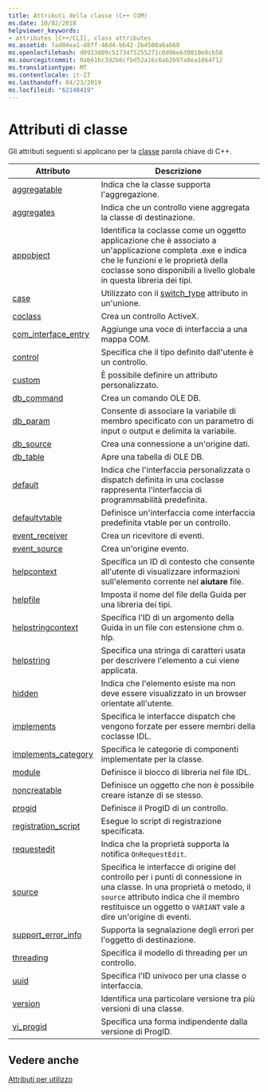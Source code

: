 ```yaml
---
title: Attributi della classe (C++ COM)
ms.date: 10/02/2018
helpviewer_keywords:
- attributes [C++/CLI], class attributes
ms.assetid: fad04ea1-d8ff-46d4-bb42-2b4500a6ab60
ms.openlocfilehash: d0913d09c51734f5255271c0d06e639810e0cb58
ms.sourcegitcommit: 0ab61bc3d2b6cfbd52a16c6ab2b97a8ea1864f12
ms.translationtype: MT
ms.contentlocale: it-IT
ms.lasthandoff: 04/23/2019
ms.locfileid: "62148419"
---
```

# <a name="class-attributes"></a>Attributi di classe

Gli attributi seguenti si applicano per la [classe](../../cpp/class-cpp.md) parola chiave di C++.

|Attributo|Descrizione|
|---------------|-----------------|
|[aggregatable](aggregatable.md)|Indica che la classe supporta l'aggregazione.|
|[aggregates](aggregates.md)|Indica che un controllo viene aggregata la classe di destinazione.|
|[appobject](appobject.md)|Identifica la coclasse come un oggetto applicazione che è associato a un'applicazione completa .exe e indica che le funzioni e le proprietà della coclasse sono disponibili a livello globale in questa libreria dei tipi.|
|[case](case-cpp.md)|Utilizzato con il [switch_type](switch-type.md) attributo in un'unione.|
|[coclass](coclass.md)|Crea un controllo ActiveX.|
|[com_interface_entry](com-interface-entry-cpp.md)|Aggiunge una voce di interfaccia a una mappa COM.|
|[control](control.md)|Specifica che il tipo definito dall'utente è un controllo.|
|[custom](custom-cpp.md)|È possibile definire un attributo personalizzato.|
|[db_command](db-command.md)|Crea un comando OLE DB.|
|[db_param](db-param.md)|Consente di associare la variabile di membro specificato con un parametro di input o output e delimita la variabile.|
|[db_source](db-source.md)|Crea una connessione a un'origine dati.|
|[db_table](db-table.md)|Apre una tabella di OLE DB.|
|[default](default-cpp.md)|Indica che l'interfaccia personalizzata o dispatch definita in una coclasse rappresenta l'interfaccia di programmabilità predefinita.|
|[defaultvtable](defaultvtable.md)|Definisce un'interfaccia come interfaccia predefinita vtable per un controllo.|
|[event_receiver](event-receiver.md)|Crea un ricevitore di eventi.|
|[event_source](event-source.md)|Crea un'origine evento.|
|[helpcontext](helpcontext.md)|Specifica un ID di contesto che consente all'utente di visualizzare informazioni sull'elemento corrente nel **aiutare** file.|
|[helpfile](helpfile.md)|Imposta il nome del file della Guida per una libreria dei tipi.|
|[helpstringcontext](helpstringcontext.md)|Specifica l'ID di un argomento della Guida in un file con estensione chm o. hlp.|
|[helpstring](helpstring.md)|Specifica una stringa di caratteri usata per descrivere l'elemento a cui viene applicata.|
|[hidden](hidden.md)|Indica che l'elemento esiste ma non deve essere visualizzato in un browser orientate all'utente.|
|[implements](implements-cpp.md)|Specifica le interfacce dispatch che vengono forzate per essere membri della coclasse IDL.|
|[implements_category](implements-category.md)|Specifica le categorie di componenti implementate per la classe.|
|[module](module-cpp.md)|Definisce il blocco di libreria nel file IDL.|
|[noncreatable](noncreatable.md)|Definisce un oggetto che non è possibile creare istanze di se stesso.|
|[progid](progid.md)|Definisce il ProgID di un controllo.|
|[registration_script](registration-script.md)|Esegue lo script di registrazione specificata.|
|[requestedit](requestedit.md)|Indica che la proprietà supporta la notifica `OnRequestEdit`.|
|[source](source-cpp.md)|Specifica le interfacce di origine del controllo per i punti di connessione in una classe. In una proprietà o metodo, il `source` attributo indica che il membro restituisce un oggetto o `VARIANT` vale a dire un'origine di eventi.|
|[support_error_info](support-error-info.md)|Supporta la segnalazione degli errori per l'oggetto di destinazione.|
|[threading](threading-cpp.md)|Specifica il modello di threading per un controllo.|
|[uuid](uuid-cpp-attributes.md)|Specifica l'ID univoco per una classe o interfaccia.|
|[version](version-cpp.md)|Identifica una particolare versione tra più versioni di una classe.|
|[vi_progid](vi-progid.md)|Specifica una forma indipendente dalla versione di ProgID.|

## <a name="see-also"></a>Vedere anche

[Attributi per utilizzo](attributes-by-usage.md)